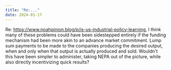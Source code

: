 ```yaml
---
title: "Re:..."
date: 2024-01-17
---
```


Re: https://www.noahpinion.blog/p/is-us-industrial-policy-learning, I think many of these problems could have been sidestepped entirely if the funding mechanism had been more akin to an advance market commitment. Lump sum payments to be made to the companies producing the desired output, when and only when that output is actually produced and sold. Wouldn't this have been simpler to administer, taking NEPA out of the picture, while also directly incentivizing quick results?


